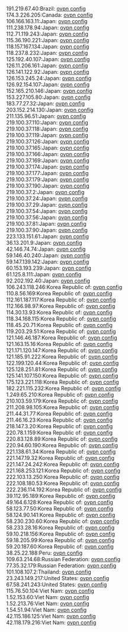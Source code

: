 191.219.67.40:Brazil: [ovpn config](vpn/191_219_67_40.ovpn)  
174.3.226.205:Canada: [ovpn config](vpn/174_3_226_205.ovpn)  
106.166.163.11:Japan: [ovpn config](vpn/106_166_163_11.ovpn)  
111.238.178.94:Japan: [ovpn config](vpn/111_238_178_94.ovpn)  
112.71.119.243:Japan: [ovpn config](vpn/112_71_119_243.ovpn)  
115.36.190.221:Japan: [ovpn config](vpn/115_36_190_221.ovpn)  
118.157.167.134:Japan: [ovpn config](vpn/118_157_167_134.ovpn)  
118.237.8.232:Japan: [ovpn config](vpn/118_237_8_232.ovpn)  
125.192.40.107:Japan: [ovpn config](vpn/125_192_40_107.ovpn)  
126.11.206.161:Japan: [ovpn config](vpn/126_11_206_161.ovpn)  
126.141.122.92:Japan: [ovpn config](vpn/126_141_122_92.ovpn)  
126.153.245.24:Japan: [ovpn config](vpn/126_153_245_24.ovpn)  
126.92.154.107:Japan: [ovpn config](vpn/126_92_154_107.ovpn)  
152.165.210.146:Japan: [ovpn config](vpn/152_165_210_146.ovpn)  
153.227.105.80:Japan: [ovpn config](vpn/153_227_105_80.ovpn)  
183.77.27.32:Japan: [ovpn config](vpn/183_77_27_32.ovpn)  
203.152.214.130:Japan: [ovpn config](vpn/203_152_214_130.ovpn)  
211.135.96.51:Japan: [ovpn config](vpn/211_135_96_51.ovpn)  
219.100.37.110:Japan: [ovpn config](vpn/219_100_37_110.ovpn)  
219.100.37.118:Japan: [ovpn config](vpn/219_100_37_118.ovpn)  
219.100.37.119:Japan: [ovpn config](vpn/219_100_37_119.ovpn)  
219.100.37.126:Japan: [ovpn config](vpn/219_100_37_126.ovpn)  
219.100.37.165:Japan: [ovpn config](vpn/219_100_37_165.ovpn)  
219.100.37.166:Japan: [ovpn config](vpn/219_100_37_166.ovpn)  
219.100.37.169:Japan: [ovpn config](vpn/219_100_37_169.ovpn)  
219.100.37.174:Japan: [ovpn config](vpn/219_100_37_174.ovpn)  
219.100.37.177:Japan: [ovpn config](vpn/219_100_37_177.ovpn)  
219.100.37.179:Japan: [ovpn config](vpn/219_100_37_179.ovpn)  
219.100.37.190:Japan: [ovpn config](vpn/219_100_37_190.ovpn)  
219.100.37.2:Japan: [ovpn config](vpn/219_100_37_2.ovpn)  
219.100.37.24:Japan: [ovpn config](vpn/219_100_37_24.ovpn)  
219.100.37.29:Japan: [ovpn config](vpn/219_100_37_29.ovpn)  
219.100.37.54:Japan: [ovpn config](vpn/219_100_37_54.ovpn)  
219.100.37.56:Japan: [ovpn config](vpn/219_100_37_56.ovpn)  
219.100.37.81:Japan: [ovpn config](vpn/219_100_37_81.ovpn)  
219.100.37.90:Japan: [ovpn config](vpn/219_100_37_90.ovpn)  
223.133.151.61:Japan: [ovpn config](vpn/223_133_151_61.ovpn)  
36.13.201.9:Japan: [ovpn config](vpn/36_13_201_9.ovpn)  
42.146.74.74:Japan: [ovpn config](vpn/42_146_74_74.ovpn)  
59.146.40.240:Japan: [ovpn config](vpn/59_146_40_240.ovpn)  
59.147.139.142:Japan: [ovpn config](vpn/59_147_139_142.ovpn)  
60.153.193.239:Japan: [ovpn config](vpn/60_153_193_239.ovpn)  
61.125.8.111:Japan: [ovpn config](vpn/61_125_8_111.ovpn)  
92.202.192.40:Japan: [ovpn config](vpn/92_202_192_40.ovpn)  
106.243.118.246:Korea Republic of: [ovpn config](vpn/106_243_118_246.ovpn)  
110.8.56.169:Korea Republic of: [ovpn config](vpn/110_8_56_169.ovpn)  
112.161.187.117:Korea Republic of: [ovpn config](vpn/112_161_187_117.ovpn)  
112.166.98.97:Korea Republic of: [ovpn config](vpn/112_166_98_97.ovpn)  
114.30.13.93:Korea Republic of: [ovpn config](vpn/114_30_13_93.ovpn)  
118.34.168.115:Korea Republic of: [ovpn config](vpn/118_34_168_115.ovpn)  
118.45.20.71:Korea Republic of: [ovpn config](vpn/118_45_20_71.ovpn)  
119.203.29.51:Korea Republic of: [ovpn config](vpn/119_203_29_51.ovpn)  
121.146.46.187:Korea Republic of: [ovpn config](vpn/121_146_46_187.ovpn)  
121.163.15.16:Korea Republic of: [ovpn config](vpn/121_163_15_16.ovpn)  
121.171.120.147:Korea Republic of: [ovpn config](vpn/121_171_120_147.ovpn)  
121.185.91.222:Korea Republic of: [ovpn config](vpn/121_185_91_222.ovpn)  
122.199.120.44:Korea Republic of: [ovpn config](vpn/122_199_120_44.ovpn)  
125.128.251.81:Korea Republic of: [ovpn config](vpn/125_128_251_81.ovpn)  
125.141.107.150:Korea Republic of: [ovpn config](vpn/125_141_107_150.ovpn)  
175.123.221.118:Korea Republic of: [ovpn config](vpn/175_123_221_118.ovpn)  
182.221.115.232:Korea Republic of: [ovpn config](vpn/182_221_115_232.ovpn)  
1.249.65.210:Korea Republic of: [ovpn config](vpn/1_249_65_210.ovpn)  
210.103.59.179:Korea Republic of: [ovpn config](vpn/210_103_59_179.ovpn)  
211.208.98.105:Korea Republic of: [ovpn config](vpn/211_208_98_105.ovpn)  
211.44.31.77:Korea Republic of: [ovpn config](vpn/211_44_31_77.ovpn)  
211.46.16.23:Korea Republic of: [ovpn config](vpn/211_46_16_23.ovpn)  
218.147.3.20:Korea Republic of: [ovpn config](vpn/218_147_3_20.ovpn)  
220.78.1.159:Korea Republic of: [ovpn config](vpn/220_78_1_159.ovpn)  
220.83.128.89:Korea Republic of: [ovpn config](vpn/220_83_128_89.ovpn)  
220.94.60.190:Korea Republic of: [ovpn config](vpn/220_94_60_190.ovpn)  
221.138.61.34:Korea Republic of: [ovpn config](vpn/221_138_61_34.ovpn)  
221.147.19.32:Korea Republic of: [ovpn config](vpn/221_147_19_32.ovpn)  
221.147.24.242:Korea Republic of: [ovpn config](vpn/221_147_24_242.ovpn)  
221.168.253.121:Korea Republic of: [ovpn config](vpn/221_168_253_121.ovpn)  
222.103.13.250:Korea Republic of: [ovpn config](vpn/222_103_13_250.ovpn)  
222.108.180.53:Korea Republic of: [ovpn config](vpn/222_108_180_53.ovpn)  
222.236.114.192:Korea Republic of: [ovpn config](vpn/222_236_114_192.ovpn)  
39.112.95.189:Korea Republic of: [ovpn config](vpn/39_112_95_189.ovpn)  
49.164.6.128:Korea Republic of: [ovpn config](vpn/49_164_6_128.ovpn)  
58.123.77.50:Korea Republic of: [ovpn config](vpn/58_123_77_50.ovpn)  
58.124.90.141:Korea Republic of: [ovpn config](vpn/58_124_90_141.ovpn)  
58.230.230.60:Korea Republic of: [ovpn config](vpn/58_230_230_60.ovpn)  
58.233.28.16:Korea Republic of: [ovpn config](vpn/58_233_28_16.ovpn)  
59.10.218.156:Korea Republic of: [ovpn config](vpn/59_10_218_156.ovpn)  
59.18.205.99:Korea Republic of: [ovpn config](vpn/59_18_205_99.ovpn)  
59.20.187.60:Korea Republic of: [ovpn config](vpn/59_20_187_60.ovpn)  
38.25.22.188:Peru: [ovpn config](vpn/38_25_22_188.ovpn)  
109.63.214.68:Russian Federation: [ovpn config](vpn/109_63_214_68.ovpn)  
77.35.32.179:Russian Federation: [ovpn config](vpn/77_35_32_179.ovpn)  
101.108.107.2:Thailand: [ovpn config](vpn/101_108_107_2.ovpn)  
23.243.149.217:United States: [ovpn config](vpn/23_243_149_217.ovpn)  
67.58.241.243:United States: [ovpn config](vpn/67_58_241_243.ovpn)  
115.76.50.104:Viet Nam: [ovpn config](vpn/115_76_50_104.ovpn)  
1.52.153.60:Viet Nam: [ovpn config](vpn/1_52_153_60.ovpn)  
1.52.213.76:Viet Nam: [ovpn config](vpn/1_52_213_76.ovpn)  
1.54.51.94:Viet Nam: [ovpn config](vpn/1_54_51_94.ovpn)  
42.115.186.125:Viet Nam: [ovpn config](vpn/42_115_186_125.ovpn)  
42.118.179.216:Viet Nam: [ovpn config](vpn/42_118_179_216.ovpn)  
